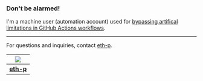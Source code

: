 ### Don't be alarmed!

I'm a machine user (automation account) used for [bypassing artifical limitations in GitHub Actions workflows](https://github.com/orgs/community/discussions/25305).

---

For questions and inquiries, contact [eth-p](https://github.com/eth-p).

|![](https://github.com/eth-p.png?size=128)|
|:-:|
|[**eth-p**](https://github.com/eth-p)|
